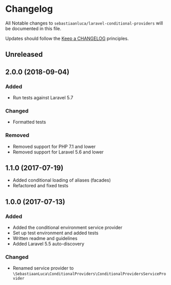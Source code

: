 # Changelog

All Notable changes to `sebastiaanluca/laravel-conditional-providers` will be documented in this file.

Updates should follow the [Keep a CHANGELOG](http://keepachangelog.com/) principles.

## Unreleased

## 2.0.0 (2018-09-04)

### Added

- Run tests against Laravel 5.7

### Changed

- Formatted tests

### Removed

- Removed support for PHP 7.1 and lower
- Removed support for Laravel 5.6 and lower

## 1.1.0 (2017-07-19)

- Added conditional loading of aliases (facades)
- Refactored and fixed tests

## 1.0.0 (2017-07-13)

### Added

- Added the conditional environment service provider
- Set up test environment and added tests
- Written readme and guidelines
- Added Laravel 5.5 auto-discovery

### Changed

- Renamed service provider to `\SebastiaanLuca\ConditionalProviders\ConditionalProvidersServiceProvider`
